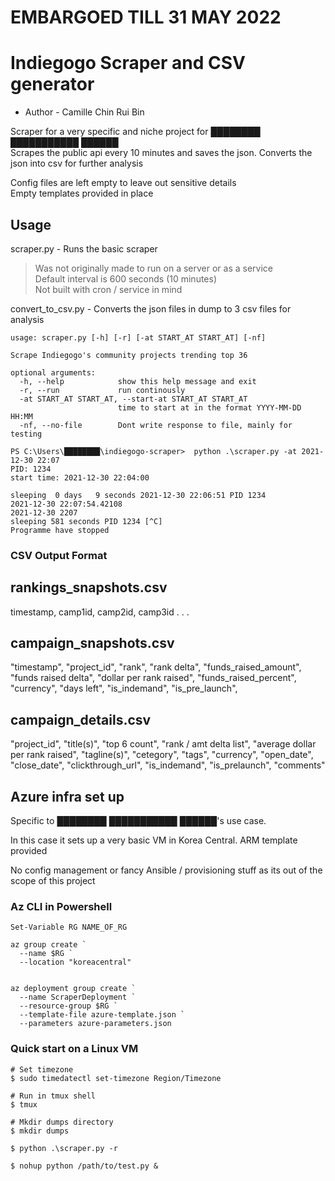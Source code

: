 # EMBARGOED TILL 31 MAY 2022

# Indiegogo Scraper and CSV generator

* Author - Camille Chin Rui Bin

Scraper for a very specific and niche project for ████████ ███████████ ██████  
Scrapes the public api every 10 minutes and saves the json. Converts the json into csv for further analysis  
  
Config files are left empty to leave out sensitive details  
Empty templates provided in place  
  
## Usage

scraper.py - Runs the basic scraper  
> Was not originally made to run on a server or as a service  
> Default interval is 600 seconds (10 minutes)  
> Not built with cron / service in mind

convert_to_csv.py - Converts the json files in dump to 3 csv files for analysis

```
usage: scraper.py [-h] [-r] [-at START_AT START_AT] [-nf]

Scrape Indiegogo's community projects trending top 36

optional arguments:
  -h, --help            show this help message and exit
  -r, --run             run continously
  -at START_AT START_AT, --start-at START_AT START_AT
                        time to start at in the format YYYY-MM-DD HH:MM
  -nf, --no-file        Dont write response to file, mainly for testing

PS C:\Users\████████\indiegogo-scraper>  python .\scraper.py -at 2021-12-30 22:07          
PID: 1234
start time: 2021-12-30 22:04:00

sleeping  0 days   9 seconds 2021-12-30 22:06:51 PID 1234
2021-12-30 22:07:54.42108
2021-12-30 2207
sleeping 581 seconds PID 1234 [^C]
Programme have stopped
```

### CSV Output Format

**rankings_snapshots.csv**  
----
timestamp, camp1id, camp2id, camp3id . . .   
  
**campaign_snapshots.csv**  
----
  "timestamp", "project_id", "rank", "rank delta",
  "funds_raised_amount", "funds raised delta", "dollar per rank raised",
  "funds_raised_percent",
  "currency", "days left",
  "is_indemand", "is_pre_launch",

**campaign_details.csv**  
----
  "project_id", "title(s)",
  "top 6 count", "rank / amt delta list", "average dollar per rank raised",
  "tagline(s)", "cetegory", "tags",
  "currency", "open_date", "close_date", "clickthrough_url",
  "is_indemand", "is_prelaunch", "comments"

## Azure infra set up

Specific to ████████ ███████████ ██████'s use case.  
  
In this case it sets up a very basic VM in Korea Central. ARM template provided  
  
No config management or fancy Ansible / provisioning stuff as its out of the scope of this project

### Az CLI in Powershell

```
Set-Variable RG NAME_OF_RG

az group create `
  --name $RG `
  --location "koreacentral"


az deployment group create `
  --name ScraperDeployment `
  --resource-group $RG `
  --template-file azure-template.json `
  --parameters azure-parameters.json
```

### Quick start on a Linux VM

```
# Set timezone
$ sudo timedatectl set-timezone Region/Timezone

# Run in tmux shell
$ tmux

# Mkdir dumps directory
$ mkdir dumps

$ python .\scraper.py -r 

$ nohup python /path/to/test.py &
```